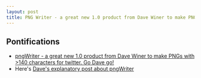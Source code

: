 ```yaml
---
layout: post
title: PNG Writer - a great new 1.0 product from Dave Winer to make PNGs with >140 characters for twitter
---
```


## Pontifications

* [pngWriter - a great new 1.0 product from Dave Winer to make PNGs with >140 characters for twitter. Go Dave go!](http://pngwriter.com/)
* Here's [Dave's explanatory post about pngWriter](http://this.how/pngWriter/)